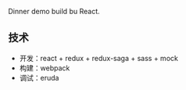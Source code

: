 Dinner demo build bu React.

## 技术

- 开发：react + redux + redux-saga + sass + mock
- 构建：webpack
- 调试：eruda
